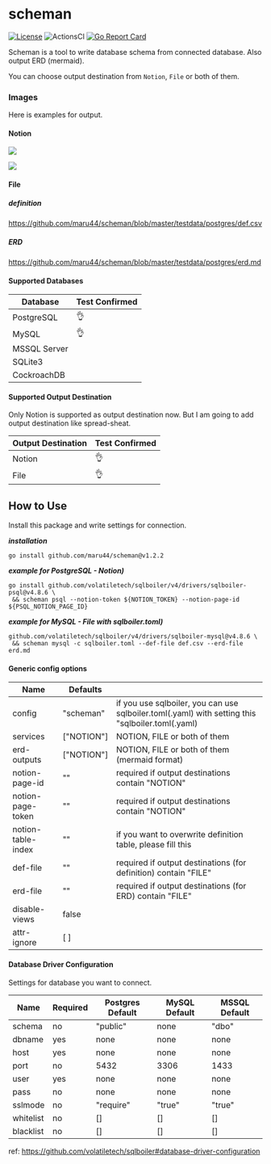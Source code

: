 # scheman

[![License](https://img.shields.io/badge/license-BSD-blue.svg)](https://github.com/maru44/scheman/blob/master/LICENSE)
![ActionsCI](https://github.com/maru44/scheman/workflows/Test%20Lint/badge.svg)
[![Go Report Card](https://goreportcard.com/badge/github.com/maru44/scheman)](https://goreportcard.com/report/github.com/maru44/scheman)

Scheman is a tool to write database schema from connected database. Also output ERD (mermaid).

You can choose output destination from `Notion`, `File` or both of them.

### Images

Here is examples for output.

#### Notion

![](https://user-images.githubusercontent.com/46714011/155822065-f0f9f785-b2b1-4abd-b98b-052496dff169.png)

![](https://user-images.githubusercontent.com/46714011/155862202-77e81b99-681a-44fb-bf1c-669dae7f1f5a.png)

#### File

##### definition

https://github.com/maru44/scheman/blob/master/testdata/postgres/def.csv

##### ERD

https://github.com/maru44/scheman/blob/master/testdata/postgres/erd.md

#### Supported Databases

| Database     | Test Confirmed |
| ------------ | -------------- |
| PostgreSQL   | 👌             |
| MySQL        | 👌             |
| MSSQL Server |                |
| SQLite3      |                |
| CockroachDB  |                |

#### Supported Output Destination

Only Notion is supported as output destination now. But I am going to add output destination like spread-sheat.

| Output Destination | Test Confirmed |
| ------------------ | -------------- |
| Notion             | 👌             |
| File               | 👌             |

## How to Use

Install this package and write settings for connection.

**_installation_**

```shell: installation
go install github.com/maru44/scheman@v1.2.2
```

**_example for PostgreSQL - Notion)_**

```shell: Notion - PostgreSQL
go install github.com/volatiletech/sqlboiler/v4/drivers/sqlboiler-psql@v4.8.6 \
 && scheman psql --notion-token ${NOTION_TOKEN} --notion-page-id ${PSQL_NOTION_PAGE_ID}
```

**_example for MySQL - File with sqlboiler.toml)_**

```shell: File - MySQL
github.com/volatiletech/sqlboiler/v4/drivers/sqlboiler-mysql@v4.8.6 \
 && scheman mysql -c sqlboiler.toml --def-file def.csv --erd-file erd.md
```

#### Generic config options

| Name               | Defaults   |                                                                                                  |
| ------------------ | ---------- | ------------------------------------------------------------------------------------------------ |
| config             | "scheman"  | if you use sqlboiler, you can use sqlboiler.toml(.yaml) with setting this "sqlboiler.toml(.yaml) |
| services           | ["NOTION"] | NOTION, FILE or both of them                                                                     |
| erd-outputs        | ["NOTION"] | NOTION, FILE or both of them (mermaid format)                                                    |
| notion-page-id     | ""         | required if output destinations contain "NOTION"                                                 |
| notion-page-token  | ""         | required if output destinations contain "NOTION"                                                 |
| notion-table-index | ""         | if you want to overwrite definition table, please fill this                                      |
| def-file           | ""         | required if output destinations (for definition) contain "FILE"                                  |
| erd-file           | ""         | required if output destinations (for ERD) contain "FILE"                                         |
| disable-views      | false      |                                                                                                  |
| attr-ignore        | [ ]        |                                                                                                  |

#### Database Driver Configuration

Settings for database you want to connect.

| Name      | Required | Postgres Default | MySQL Default | MSSQL Default |
| --------- | -------- | ---------------- | ------------- | ------------- |
| schema    | no       | "public"         | none          | "dbo"         |
| dbname    | yes      | none             | none          | none          |
| host      | yes      | none             | none          | none          |
| port      | no       | 5432             | 3306          | 1433          |
| user      | yes      | none             | none          | none          |
| pass      | no       | none             | none          | none          |
| sslmode   | no       | "require"        | "true"        | "true"        |
| whitelist | no       | []               | []            | []            |
| blacklist | no       | []               | []            | []            |

ref: https://github.com/volatiletech/sqlboiler#database-driver-configuration
